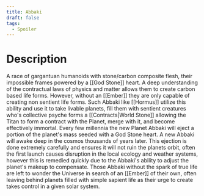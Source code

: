 ```yaml
---
title: Abbaki
draft: false
tags:
  - Spoiler
---
```


# Description
A race of gargantuan humanoids with stone/carbon composite flesh, their impossible frames powered by a [[God Stone]] heart. A deep understanding of the contractual laws of physics and matter allows them to create carbon based life forms. However, without an [[Ember]] they are only capable of creating non sentient life forms. Such Abbaki like [[Hormus]] utilize this ability and use it to take livable planets, fill them with sentient creatures who's collective psyche forms a [[Contracts|World Stone]] allowing the Titan to form a contract with the Planet, merge with it, and become effectively immortal. Every few millennia the new Planet Abbaki will eject a portion of the planet's mass seeded with a God Stone heart. A new Abbaki will awake deep in the cosmos thousands of years later. This ejection is done extremely carefully and ensures it will not ruin the planets orbit, often the first launch causes disruption in the local ecology and weather systems, however this is remedied quickly due to the Abbaki's ability to adjust the planet's makeup to compensate.
Those Abbaki without the spark of true life are left to wonder the Universe in search of an [[Ember]] of their own, often leaving behind planets filled with simple sapient life as their urge to create takes control in a given solar system.